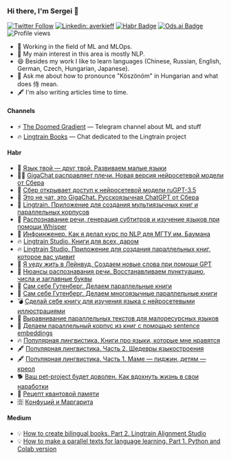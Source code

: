 ### Hi there, I'm Sergei 👋
[![Twitter Follow](https://img.shields.io/twitter/follow/averkij?label=Follow)](https://twitter.com/averkij)
[![Linkedin: averkieff](https://img.shields.io/badge/-Sergei%20Averkiev-blue?style=flat-square&logo=Linkedin&logoColor=white&link=https://www.linkedin.com/in/averkieff/)](https://www.linkedin.com/in/averkieff/)
[![Habr Badge](https://img.shields.io/badge/-averkij-47CCCC?style=flat&logo=habr&logoColor=white&link=https://habr.com/ru/users/averkij/)](https://habr.com/ru/users/averkij/)
[![Ods.ai Badge](https://img.shields.io/badge/-averkij-white?style=flat&logo=odsai&logoColor=crimson&link=hhttps://ods.ai/users/4ca9688002f6)](https://ods.ai/users/4ca9688002f6)
![Profile views](https://gpvc.arturio.dev/averkij)

- 🚀 Working in the field of ML and MLOps.
- 🌱 My main interest in this area is mostly NLP.
- 😄 Besides my work I like to learn languages (Chinese, Russian, English, German, Czech, Hungarian, Japanese).
- 💬 Ask me about how to pronounce "Köszönöm" in Hungarian and what does 侍 mean.
- 🖋️ I'm also writing articles time to time.

#### Channels

- ⚡ [The Doomed Gradient](https://t.me/doomgrad) — Telegram channel about ML and stuff
- 🔥 [Lingtrain Books](https://t.me/lingtrain_books) — Chat dedicated to the Lingtrain project

#### Habr

- 👅 [Язык твой — друг твой. Развиваем малые языки](https://habr.com/ru/articles/791188/)
- 🏋️‍♀️ [GigaChat расправляет плечи. Новая версия нейросетевой модели от Сбера](https://habr.com/ru/companies/sberbank/articles/767492/)
- 🦾 [Сбер открывает доступ к нейросетевой модели ruGPT-3.5](https://habr.com/ru/companies/sberbank/articles/746736/)
- 🚀 [Это не чат, это GigaChat. Русскоязычная ChatGPT от Сбера](https://habr.com/ru/companies/sberbank/articles/730108/)
- 🔮 [Lingtrain. Приложение для создания мультиязычных книг и параллельных корпусов](https://habr.com/ru/post/704958/)
- 👄 [Распознавание речи, генерация субтитров и изучение языков при помощи Whisper](https://habr.com/ru/company/ods/blog/692246/)
- 🔨 [Инфоинженер. Как я делал курс по NLP для МГТУ им. Баумана](https://habr.com/ru/post/674354/)
- 🔥 [Lingtrain Studio. Книги для всех, даром](https://habr.com/ru/company/ods/blog/669990/)
- 🔥 [Lingtrain Studio. Приложение для создания параллельных книг, которое вас удивит](https://habr.com/ru/post/564944/)
- 🧩 [Я уеду жить в Лейнвуд. Создаем новые слова при помощи GPT](https://habr.com/ru/post/672434/)
- 🎵 [Нюансы распознавания речи. Восстанавливаем пунктуацию, числа и заглавные буквы](https://habr.com/ru/company/ods/blog/660041/)
- 📌 [Сам себе Гутенберг. Делаем параллельные книги](https://habr.com/ru/post/557664/)
- 📌 [Сам себе Гутенберг. Делаем многоязычные параллельные книги](https://habr.com/ru/post/560692/)
- 💣 [Сделай себе книгу для изучения языка с нейросетевыми иллюстрациями](https://habr.com/ru/post/575898/)
- 📘 [Выравнивание параллельных текстов для малоресурсных языков](https://habr.com/ru/post/581272/)
- 📘 [Делаем параллельный корпус из книг с помощью sentence embeddings](https://habr.com/ru/post/517226/)
- 🔥 [Популярная лингвистика. Книги про языки, которые мне нравятся](https://habr.com/ru/post/587710/)
- 🖋️ [Популярная лингвистика. Часть 2. Шедевры языкостроения](https://habr.com/ru/post/570484/)
- 🖋️ [Популярная лингвистика. Часть 1. Маме — пиджин, детям — креол](https://habr.com/ru/post/530872/)
- 🐕 [Ваш pet-project будет доволен. Как вдохнуть жизнь в свои наработки](https://habr.com/ru/post/530106/)
- 🧠 [Рецепт квантовой памяти](https://habr.com/ru/post/518312/)
- 🈴 [Конфуций и Маргарита](https://habr.com/ru/post/515346/)


#### Medium

- 💡 [How to create bilingual books. Part 2. Lingtrain Alignment Studio](https://medium.com/@averoo/how-to-create-bilingual-books-part-2-lingtrain-alignment-studio-ffa56c9c07a6)
- 💡 [How to make a parallel texts for language learning. Part 1. Python and Colab version](https://medium.com/@averoo/how-to-make-a-parallel-book-for-language-learning-part-1-python-and-colab-version-cff09e379d8c)
